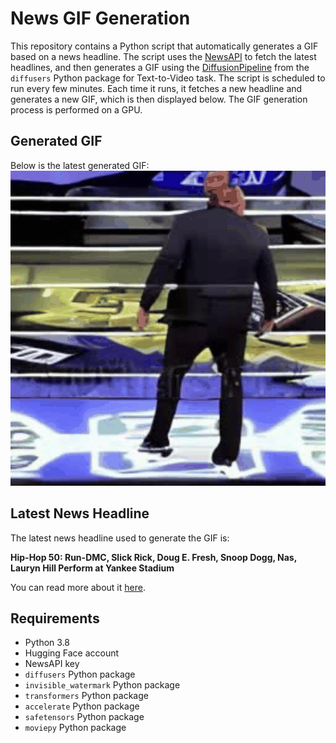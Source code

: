 # News GIF Generation
This repository contains a Python script that automatically generates a GIF based on a news headline. The script uses the [NewsAPI](https://newsapi.org/) to fetch the latest headlines, and then generates a GIF using the [DiffusionPipeline](https://github.com/huggingface/diffusers) from the `diffusers` Python package for Text-to-Video task.
The script is scheduled to run every few minutes. Each time it runs, it fetches a new headline and generates a new GIF, which is then displayed below. The GIF generation process is performed on a GPU.

## Generated GIF
Below is the latest generated GIF:
![Generated GIF](output.gif?raw=true&v=1691958832)

## Latest News Headline
The latest news headline used to generate the GIF is:

**Hip-Hop 50: Run-DMC, Slick Rick, Doug E. Fresh, Snoop Dogg, Nas, Lauryn Hill Perform at Yankee Stadium**

You can read more about it [here](https://www.hollywoodreporter.com/news/music-news/hip-hop-50-run-dmc-snoop-dogg-slick-rick-doug-e-fresh-nas-1235562276/).

## Requirements
- Python 3.8
- Hugging Face account
- NewsAPI key
- `diffusers` Python package
- `invisible_watermark` Python package
- `transformers` Python package
- `accelerate` Python package
- `safetensors` Python package
- `moviepy` Python package
